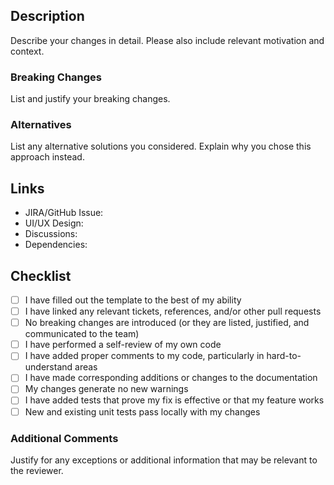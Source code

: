 ## Description

Describe your changes in detail.
Please also include relevant motivation and context.

### Breaking Changes

List and justify your breaking changes.

### Alternatives

List any alternative solutions you considered. Explain why you chose this approach instead.

## Links

- JIRA/GitHub Issue: []()
- UI/UX Design: []()
- Discussions: []()
- Dependencies: []()

## Checklist

- [ ] I have filled out the template to the best of my ability
- [ ] I have linked any relevant tickets, references, and/or other pull requests
- [ ] No breaking changes are introduced (or they are listed, justified, and communicated to the team)
- [ ] I have performed a self-review of my own code
- [ ] I have added proper comments to my code, particularly in hard-to-understand areas
- [ ] I have made corresponding additions or changes to the documentation
- [ ] My changes generate no new warnings
- [ ] I have added tests that prove my fix is effective or that my feature works
- [ ] New and existing unit tests pass locally with my changes

### Additional Comments

Justify for any exceptions or additional information that may be relevant to the reviewer.
